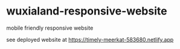 # wuxialand-responsive-website
 mobile friendly responsive website
 
 see deployed website at https://timely-meerkat-583680.netlify.app